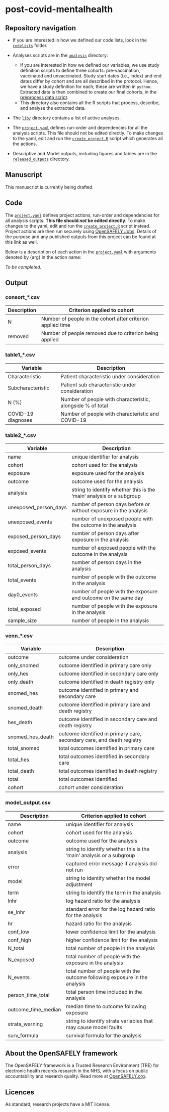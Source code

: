 # post-covid-mentalhealth

## Repository navigation

-   If you are interested in how we defined our code lists, look in the [`codelists`](./codelists) folder.

-   Analyses scripts are in the [`analysis`](./analysis) directory:

    -   If you are interested in how we defined our variables, we use study definition scripts to define three cohorts: pre-vaccination, vaccinated and unvaccinated. Study start dates (i.e., index) and end dates differ by cohort and are all described in the protocol. Hence, we have a study definition for each; these are written in `python`. Extracted data is then combined to create our final cohorts, in the [preprocess data script](analysis/preprocess_data.R).
    -   This directory also contains all the R scripts that process, describe, and analyse the extracted data.

-   The [`lib/`](./lib) directory contains a list of active analyses.

-   The [`project.yaml`](.project.yaml) defines run-order and dependencies for all the analysis scripts. This file should not be edited directly. To make changes to the yaml, edit and run the [`create_project.R`](./analysis/create_project.R) script which generates all the actions.

-   Descriptive and Model outputs, including figures and tables are in the [`released_outputs`](./release_outputs) directory.

## Manuscript

This manuscript is currently being drafted.

## Code

The [`project.yaml`](./project.yaml) defines project actions, run-order and dependencies for all analysis scripts. **This file should *not* be edited directly**. To make changes to the yaml, edit and run the [`create_project.R`](./analysis/create_project.R) script instead. Project actions are then run securely using [OpenSAFELY Jobs](https://jobs.opensafely.org/repo/https%253A%252F%252Fgithub.com%252Fopensafely%252Fpost-covid-vaccinated). Details of the purpose and any published outputs from this project can be found at this link as well.

Below is a description of each action in the [`project.yaml`](./project.yaml) with arguments denoted by {arg} in the action name:

*To be completed.*

## Output

### consort_\*.csv

|     Description    |      Criterion applied to cohort                                      |
|--------------------|-----------------------------------------------------------------------|
|     N              |      Number of people in the cohort after   criterion applied time    |
|     removed        |      Number of people removed due to criterion   being applied        |


### table1_\*.csv

| Variable                  | Description                                                           |
|---------------------------|-----------------------------------------------------------------------|
|     Characteristic        |     Patient characteristic under consideration                        |
|     Subcharacteristic     |      Patient sub characteristic under   consideration                 |
|     N (%)                 |      Number of people with characteristic,   alongside % of total     |
|     COVID-19 diagnoses    |      Number of people with characteristic and   COVID-19              |

### table2_\*.csv

| Variable                     | Description                                                             |
|------------------------------|-------------------------------------------------------------------------|
|     name                     | unique identifier for analysis                                          |
|     cohort                   | cohort used for the analysis                                            |
|     exposure                 | exposure used for the analysis                                          |
|     outcome                  | outcome used for the analysis                                           |
|     analysis                 | string to identify whether this is the ‘main’ analysis or a subgroup    |
|     unexposed_person_days    | number of person days before or without exposure in the analysis        |
|     unexposed_events         | number of unexposed people with the outcome in the analysis             |   
|     exposed_person_days      | number of person days after exposure in the analysis                    |
|     exposed_events           | number of exposed people with the outcome in the analysis               |  
|     total_person_days        | number of person days in the analysis                                   |
|     total_events             | number of people with the outcome in the analysis                       |
|     day0_events              | number of people with the exposure and outcome on the same day          |
|     total_exposed            | number of people with the exposure in the analysis                      |
|     sample_size              | number of people in the analysis                                        |
### venn_\*.csv

| Variable                | Description                                                                      |
|-------------------------|----------------------------------------------------------------------------------|
|     outcome             |      outcome under consideration                                                 |
|     only_snomed         |      outcome identified in primary care only                                     |
|     only_hes            |      outcome identified in secondary care only                                   |
|     only_death          |      outcome identified in death registry only                                   |
|     snomed_hes          |      outcome identified in primary and secondary care                            |
|     snomed_death        |      outcome identified in primary care and death registry                       |
|     hes_death           |      outcome identified in secondary care and death registry                     |
|     snomed_hes_death    |      outcome identified in primary care, secondary care, and death registry      |
|     total_snomed        |      total outcomes identified in primary care                                   |
|     total_hes           |      total outcomes identified in secondary care                                 |
|     total_death         |      total outcomes identified in death registry                                 |
|     total               |      total outcomes identified                                                   |
|     cohort              |      cohort under consideration                                                  |

### model_output.csv

|     Description            |      Criterion applied to cohort                                                   |
|----------------------------|------------------------------------------------------------------------------------|
|     name                   |      unique identifier for analysis                                                |
|     cohort                 |      cohort used for the analysis                                                  |
|     outcome                |      outcome used for the analysis                                                 |
|     analysis               |      string to identify whether this is the ‘main’ analysis or a subgroup          |
|     error                  |      captured error   message if analysis did not run                              |
|     model                  |      string to identify whether the model adjustment                               |
|     term                   |      string to identify the term in the analysis                                   |
|     lnhr                   |      log hazard ratio for the analysis                                             |
|     se_lnhr                |      standard error for the log hazard ratio for the analysis                      |
|     hr                     |      hazard ratio for the analysis                                                 |
|     conf_low               |      lower confidence limit for the analysis                                       |
|     conf_high              |      higher confidence limit for the analysis                                      |
|     N_total                |      total number of people in the analysis                                        |
|     N_exposed              |      total number of people with the exposure in the analysis                      |
|     N_events               |      total number of people with the outcome following exposure in the analysis    |
|     person_time_total      |      total person time included in the analysis                                    |
|     outcome_time_median    |      median time to outcome following exposure                                     |
|     strata_warning         |      string to identify strata variables that may cause model faults               |
|     surv_formula           |      survival formula for the analysis                                             |

## About the OpenSAFELY framework

The OpenSAFELY framework is a Trusted Research Environment (TRE) for electronic health records research in the NHS, with a focus on public accountability and research quality. Read more at [OpenSAFELY.org](https://opensafely.org).

## Licences

As standard, research projects have a MIT license.
